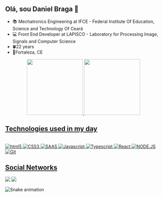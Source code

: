 ## Olá, sou Daniel Braga 👋

- 📚 Mechatronics Engineering at IFCE - Federal Institute Of Education, Science and Technology Of Ceará
- 💻 Front End Developer at LAPISCO - Laboratory for Processing Image, Signals and Computer Science
- 🍀22 years
- 📍Fortaleza, CE  

<div align="center">
  <a href="https://github.com/danielbragga">
  <img height="180em" src="https://github-readme-stats.vercel.app/api?username=danielbragga&show_icons=true&theme=react&include_all_commits=true&count_private=true"/>
  <img height="180em" src="https://github-readme-stats.vercel.app/api/top-langs/?username=danielbragga&layout=compact&langs_count=7&theme=react"/>
</div>
  

## Technologies used in my day

<div style="display: inline_block"> <br/>
<img align="center" alt="html5" src="https://img.shields.io/badge/HTML5-E34F26?style=for-the-badge&logo=html5&logoColor=white"/>
<img align="center" alt="CSS3" src="https://img.shields.io/badge/CSS3-1572B6?style=for-the-badge&logo=css3&logoColor=white"/>
<img align="center" alt="SAAS" src="https://img.shields.io/badge/Sass-CC6699?style=for-the-badge&logo=sass&logoColor=white"/>
<img align="center" alt="Javascript" src="https://img.shields.io/badge/JavaScript-323330?style=for-the-badge&logo=javascript&logoColor=F7DF1E"/>
<img align="center" alt="Typescript" src="https://img.shields.io/badge/TypeScript-007ACC?style=for-the-badge&logo=typescript&logoColor=white"/>
<img align="center" alt="React" src="https://img.shields.io/badge/React-20232A?style=for-the-badge&logo=react&logoColor=61DAFB"/>
<img align="center" alt="NODE.JS" src="https://img.shields.io/badge/Node.js-43853D?style=for-the-badge&logo=node.js&logoColor=white"/>
<img align="center" alt="Git" src="https://img.shields.io/badge/GIT-E44C30?style=for-the-badge&logo=git&logoColor=white"/>
  
  
  

</div>

## Social Networks

<div>
<a href = "mailto:danielbraga20_@hotmail.com"><img src="https://img.shields.io/badge/Gmail-D14836?style=for-the-badge&logo=gmail&logoColor=white" target="_blank"></a>
<a href="https://www.linkedin.com/in/daniel-braga-12b0551b7/" target="_blank"><img src="https://img.shields.io/badge/-LinkedIn-%230077B5?style=for-the-badge&logo=linkedin&logoColor=white" target="_blank"></a>
  
![Snake animation](https://github.com/danielbragga/danielbragga/blob/output/github-contribution-grid-snake.svg)
  
</div>
